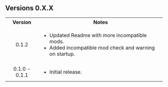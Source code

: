 <div class="header">
	<h2>Versions 0.X.X</h2>
</div>
<table>
	<tbody>
		<tr>
			<th align="center">Version</th>
			<th align="center">Notes</th>
		</tr>
		<tr>
			<td align="center">0.1.2</td>
			<td align="left">
				<ul>
					<li>Updated Readme with more incompatible mods.</li>
					<li>Added incompatible mod check and warning on startup.</li>
				</ul>
			</td>
		</tr>
		<tr>
			<td align="center">0.1.0 - 0.1.1</td>
			<td align="left">
				<ul>
					<li>Initial release.</li>
				</ul>
			</td>
		</tr>
	</tbody>
</table>